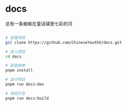 # docs
总有一条蜿蜒在童话镇里七彩的河

```bash

# 克隆项目
git clone https://github.com/ChineseYouthX/docs.git

# 进入项目
cd docs

# 安装依赖
pnpm install

# 运行项目
pnpm run docs:dev

# 项目打包
pnpm run docs:build

```
